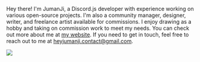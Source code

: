 Hey there! I'm JumanJi, a Discord.js developer with experience working on various open-source projects. I'm also a community manager, designer, writer, and freelance artist available for commissions. I enjoy drawing as a hobby and taking on commission work to meet my needs. You can check out more about me at [my website](https://jumanji.vercel.app/). If you need to get in touch, feel free to reach out to me at heyjumanji.contact@gmail.com.

<img src="https://skillicons.dev/icons?i=js,html,css,nodejs,vscode,mongodb,vercel,twitter,instagram,deno,ai,mysql,googlecloud,github,discord" />
